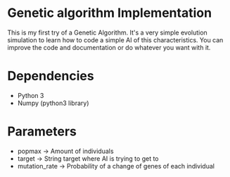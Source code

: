 # Genetic algorithm Implementation

This is my first try of a Genetic Algorithm. 
It's a very simple evolution simulation to learn how to code a simple AI of this characteristics.
You can improve the code and documentation or do whatever you want with it. 

# Dependencies
- Python 3
- Numpy (python3 library)

# Parameters
- popmax        -> Amount of individuals
- target        -> String target where AI is trying to get to
- mutation_rate -> Probability of a change of genes of each individual
